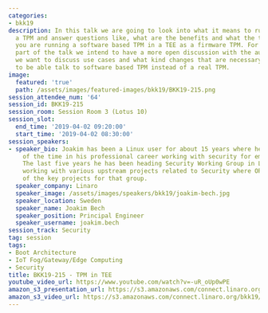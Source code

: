 ```yaml
---
categories:
- bkk19
description: In this talk we are going to look into what it means to run a TEE in
  a TPM and answer questions like, what are the benefits and what the trade-offs when
  you are running a software based TPM in a TEE as a firmware TPM. For the second
  part of the talk we intend to have a more open discussion with the audience, where
  we want to discuss use cases and what kind changes that are necessary in boot components
  to be able talk to software based TPM instead of a real TPM.
image:
  featured: 'true'
  path: /assets/images/featured-images/bkk19/BKK19-215.png
session_attendee_num: '64'
session_id: BKK19-215
session_room: Session Room 3 (Lotus 10)
session_slot:
  end_time: '2019-04-02 09:20:00'
  start_time: '2019-04-02 08:30:00'
session_speakers:
- speaker_bio: Joakim has been a Linux user for about 15 years where he spent most
    of the time in his professional career working with security for embedded devices.
    The last five years he has been heading Security Working Group in Linaro who are
    working with various upstream projects related to Security where OP-TEE is one
    of the key projects for that group.
  speaker_company: Linaro
  speaker_image: /assets/images/speakers/bkk19/joakim-bech.jpg
  speaker_location: Sweden
  speaker_name: Joakim Bech
  speaker_position: Principal Engineer
  speaker_username: joakim.bech
session_track: Security
tag: session
tags:
- Boot Architecture
- IoT Fog/Gateway/Edge Computing
- Security
title: BKK19-215 - TPM in TEE
youtube_video_url: https://www.youtube.com/watch?v=-uR_oUp0wPE
amazon_s3_presentation_url: https://s3.amazonaws.com/connect.linaro.org/bkk19/presentations/bkk19-215.pdf
amazon_s3_video_url: https://s3.amazonaws.com/connect.linaro.org/bkk19/videos/bkk19-215.mp4
---
```

